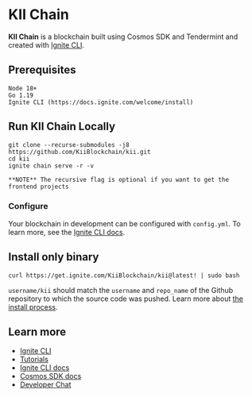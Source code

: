 # KII Chain
**KII Chain** is a blockchain built using Cosmos SDK and Tendermint and created with [Ignite CLI](https://ignite.com/cli).

## Prerequisites
```
Node 18+
Go 1.19
Ignite CLI (https://docs.ignite.com/welcome/install)
```
## Run KII Chain Locally

```
git clone --recurse-submodules -j8 https://github.com/KiiBlockchain/kii.git
cd kii
ignite chain serve -r -v

**NOTE** The recursive flag is optional if you want to get the frontend projects
```

### Configure

Your blockchain in development can be configured with `config.yml`. To learn more, see the [Ignite CLI docs](https://docs.ignite.com).



## Install only binary


```
curl https://get.ignite.com/KiiBlockchain/kii@latest! | sudo bash
```
`username/kii` should match the `username` and `repo_name` of the Github repository to which the source code was pushed. Learn more about [the install process](https://github.com/allinbits/starport-installer).

## Learn more

- [Ignite CLI](https://ignite.com/cli)
- [Tutorials](https://docs.ignite.com/guide)
- [Ignite CLI docs](https://docs.ignite.com)
- [Cosmos SDK docs](https://docs.cosmos.network)
- [Developer Chat](https://discord.gg/ignite)
